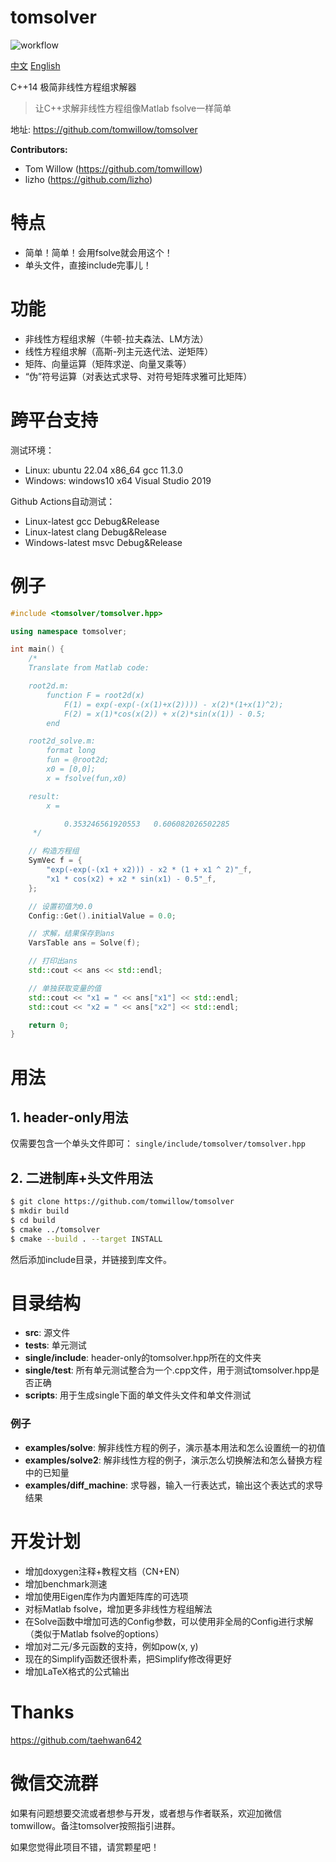 # tomsolver

![workflow](https://github.com/tomwillow/tomsolver/actions/workflows/cmake-multi-platform.yml/badge.svg)

[中文](https://github.com/tomwillow/tomsolver) [English](https://github.com/tomwillow/tomsolver/blob/master/README-en.md)

C++14 极简非线性方程组求解器

> 让C++求解非线性方程组像Matlab fsolve一样简单

地址: https://github.com/tomwillow/tomsolver

**Contributors:**

* Tom Willow (https://github.com/tomwillow)
* lizho (https://github.com/lizho)

# 特点

* 简单！简单！会用fsolve就会用这个！
* 单头文件，直接include完事儿！

# 功能

* 非线性方程组求解（牛顿-拉夫森法、LM方法）
* 线性方程组求解（高斯-列主元迭代法、逆矩阵）
* 矩阵、向量运算（矩阵求逆、向量叉乘等）
* “伪”符号运算（对表达式求导、对符号矩阵求雅可比矩阵）

# 跨平台支持

测试环境：

* Linux: ubuntu 22.04 x86_64 gcc 11.3.0
* Windows: windows10 x64 Visual Studio 2019

Github Actions自动测试：

* Linux-latest gcc Debug&Release
* Linux-latest clang Debug&Release
* Windows-latest msvc Debug&Release

# 例子

```C++
#include <tomsolver/tomsolver.hpp>

using namespace tomsolver;

int main() {
    /*
    Translate from Matlab code:

    root2d.m:
        function F = root2d(x)
            F(1) = exp(-exp(-(x(1)+x(2)))) - x(2)*(1+x(1)^2);
            F(2) = x(1)*cos(x(2)) + x(2)*sin(x(1)) - 0.5;
        end

    root2d_solve.m:
        format long
        fun = @root2d;
        x0 = [0,0];
        x = fsolve(fun,x0)

    result:
        x =

            0.353246561920553   0.606082026502285
     */

    // 构造方程组
    SymVec f = {
        "exp(-exp(-(x1 + x2))) - x2 * (1 + x1 ^ 2)"_f,
        "x1 * cos(x2) + x2 * sin(x1) - 0.5"_f,
    };

    // 设置初值为0.0
    Config::Get().initialValue = 0.0;

    // 求解，结果保存到ans
    VarsTable ans = Solve(f);

    // 打印出ans
    std::cout << ans << std::endl;

    // 单独获取变量的值
    std::cout << "x1 = " << ans["x1"] << std::endl;
    std::cout << "x2 = " << ans["x2"] << std::endl;

    return 0;
}
```

# 用法

## 1. header-only用法

仅需要包含一个单头文件即可：
`single/include/tomsolver/tomsolver.hpp`

## 2. 二进制库+头文件用法

```bash
$ git clone https://github.com/tomwillow/tomsolver
$ mkdir build
$ cd build
$ cmake ../tomsolver
$ cmake --build . --target INSTALL
```

然后添加include目录，并链接到库文件。

# 目录结构

* **src**: 源文件
* **tests**: 单元测试
* **single/include**: header-only的tomsolver.hpp所在的文件夹
* **single/test**: 所有单元测试整合为一个.cpp文件，用于测试tomsolver.hpp是否正确
* **scripts**: 用于生成single下面的单文件头文件和单文件测试

### 例子

* **examples/solve**: 解非线性方程的例子，演示基本用法和怎么设置统一的初值
* **examples/solve2**: 解非线性方程的例子，演示怎么切换解法和怎么替换方程中的已知量
* **examples/diff_machine**: 求导器，输入一行表达式，输出这个表达式的求导结果

# 开发计划

* 增加doxygen注释+教程文档（CN+EN）
* 增加benchmark测速
* 增加使用Eigen库作为内置矩阵库的可选项
* 对标Matlab fsolve，增加更多非线性方程组解法
* 在Solve函数中增加可选的Config参数，可以使用非全局的Config进行求解
  （类似于Matlab fsolve的options）
* 增加对二元/多元函数的支持，例如pow(x, y)
* 现在的Simplify函数还很朴素，把Simplify修改得更好
* 增加LaTeX格式的公式输出

# Thanks

https://github.com/taehwan642

# 微信交流群

如果有问题想要交流或者想参与开发，或者想与作者联系，欢迎加微信tomwillow。备注tomsolver按照指引进群。

如果您觉得此项目不错，请赏颗星吧！
